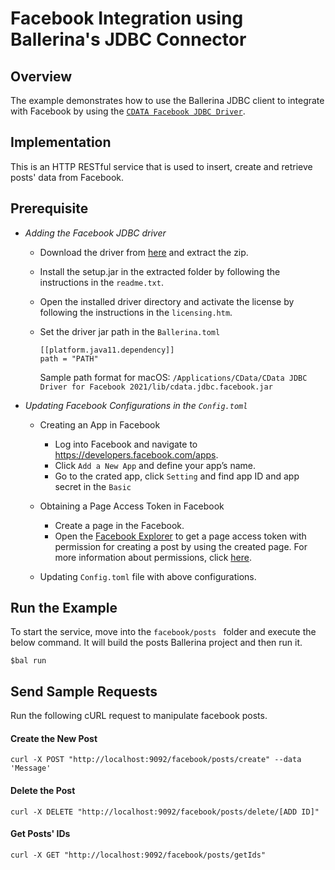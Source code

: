# Facebook Integration using Ballerina's JDBC Connector

## Overview

The example demonstrates how to use the Ballerina JDBC client to integrate with Facebook by using the [`CDATA Facebook JDBC Driver`](https://www.cdata.com/drivers/).

## Implementation

This is an HTTP RESTful service that is used to insert, create and retrieve posts' data from Facebook.

## Prerequisite

* *Adding the Facebook JDBC driver*

  * Download the driver from [here](https://www.cdata.com/drivers/facebook/jdbc/) and extract the zip.

  * Install the setup.jar in the extracted folder by following the instructions in the `readme.txt`.

  * Open the installed driver directory and activate the license by following the instructions in the `licensing.htm`. 

  * Set the driver jar path in the `Ballerina.toml`
    ```
    [[platform.java11.dependency]]
    path = "PATH"
    ```
    Sample path format for macOS: `/Applications/CData/CData JDBC Driver for Facebook 2021/lib/cdata.jdbc.facebook.jar`

* *Updating Facebook Configurations in the `Config.toml`*
  
  * Creating an App in Facebook
    * Log into Facebook and navigate to https://developers.facebook.com/apps.
    *  Click `Add a New App` and define your app’s name.
    *  Go to the crated app, click `Setting` and find app ID and app secret in the `Basic`

  * Obtaining a Page Access Token in Facebook
    * Create a page in the Facebook.
    * Open the [Facebook Explorer](https://developers.facebook.com/tools/explorer) to get a page access token with 
      permission for creating a post by using the created page. For more information about permissions, click [here](https://developers.facebook.com/docs/pages/access-tokens/).

  * Updating `Config.toml` file with above configurations.

## Run the Example
To start the service, move into the `facebook/posts ` folder and execute the below command. 
It will build the posts Ballerina project and then run it.
 
```
$bal run
```

## Send Sample Requests

Run the following cURL request to manipulate facebook posts.

#### Create the New Post
```
curl -X POST "http://localhost:9092/facebook/posts/create" --data 'Message'
```

#### Delete the Post

```
curl -X DELETE "http://localhost:9092/facebook/posts/delete/[ADD ID]"
```

#### Get Posts' IDs

```
curl -X GET "http://localhost:9092/facebook/posts/getIds"
```
